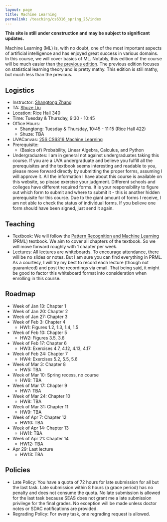 ```yaml
---
layout: page
title: Machine Learning
permalink: /teaching/cs6316_spring_25/index
---
```


**This site is still under construction and may be subject to significant updates.**

Machine Learning (ML) is, with no doubt, one of the most important aspects of artificial intelligence and has enjoyed great success in various domains. 
In this course, we will cover basics of ML. Notably, this edition of the course will be much easier than [the previous edition](https://shangtongzhang.github.io/teaching/cs6316_spring_24/index).
The previous edition focuses on statistical learning theory and is pretty mathy. 
This edition is still mathy, but much less than the previous.

## Logistics

- Instructor: [Shangtong Zhang](/)
- TA: [Shuze Liu](https://shuzeliu.com)
- Location: Rice Hall 340      
- Time: Tuesday & Thursday, 9:30 - 10:45  
- Office Hours: 
  - Shangtong: Tuesday & Thursday, 10:45 - 11:15 (Rice Hall 422)
  - Shuze: TBA
- UVACanvas: [25S CS6316 Machine Learning]()
- Prerequisite:
  - (Basics of) Probability, Linear Algebra, Calculus, and Python
- Undergraduates: I am in general not against undergraduates taking this course. If you are a UVA undergraduate and believe you fulfill all the prerequisites and the textbook seems interesting and readable to you, 
please move forward directly by submitting the proper forms,
assuming I will approve it.
All the information I have about this course is available on this website,
so please exercise your judgment.
Different schools and colleges have different required forms.
It is your responsibility to figure out which form to submit and where to submit it - this is another hidden prerequisite for this course.
Due to the giant amount of forms I receive, I am not able to check the status of individual forms.
If you believe one form should have been signed, just send it again.

## Teaching
- Textbook: We will follow the [Pattern Recognition and Machine Learning](https://www.microsoft.com/en-us/research/uploads/prod/2006/01/Bishop-Pattern-Recognition-and-Machine-Learning-2006.pdf) (PRML) textbook. 
We aim to cover all chapters of the textbook. 
So we will move forward roughly with 1 chapter per week.
- Lectures: All lectures are whiteboards. To encourage attendance, there will be no slides or notes. But I am sure you can find everything in PRML. As a courtesy, I will try my best to record each lecture (though not guaranteed) and post the recordings via email. That being said, it might be good to factor this whiteboard format into consideration when enrolling in this course.

## Roadmap
- Week of Jan 13: Chapter 1
- Week of Jan 20: Chapter 2
- Week of Jan 27: Chapter 3
- Week of Feb 3: Chapter 4
  - HW1: Figures 1.2, 1.3, 1.4, 1.5
- Week of Feb 10: Chapter 5
  - HW2: Figures 3.5, 3.6
- Week of Feb 17: Chapter 6
  - HW3: Exercises 4.7, 4.12, 4.13, 4.17
- Week of Feb 24: Chapter 7
  - HW4: Exercises 5.2, 5.5, 5.6
- Week of Mar 3: Chapter 8
  - HW5: TBA
- Week of Mar 10: Spring recess, no course
  - HW6: TBA
- Week of Mar 17: Chapter 9
  - HW7: TBA
- Week of Mar 24: Chapter 10
  - HW8: TBA
- Week of Mar 31: Chapter 11
  - HW9: TBA
- Week of Apr 7: Chapter 12
  - HW10: TBA
- Week of Apr 14: Chapter 13
  - HW11: TBA
- Week of Apr 21: Chapter 14
  - HW12: TBA
- Apr 29: Last lecture
  - HW13: TBA

## Policies
- Late Policy: You have a quota of 72 hours for late submission for all but the last task. Late submission within 8 hours (a grace period) has no penalty and does not consume the quota. No late submission is allowed for the last task because SEAS does not grant me a late submission privilege for the final grades. No exception will be made unless doctor notes or SDAC notifications are provided.
- Regrading Policy: For every task, one regrading request is allowed.
